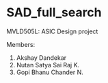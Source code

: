 # SAD_full_search
MVLD505L: ASIC Design project

Members: 
1. Akshay Dandekar
2. Nutan Satya Sai Raj K.
3. Gopi Bhanu Chander N.
